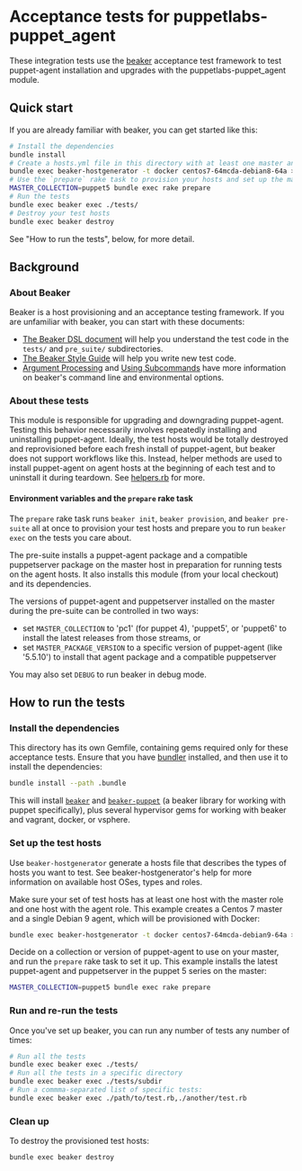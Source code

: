 # Acceptance tests for puppetlabs-puppet_agent

These integration tests use the [beaker](https://github.com/puppetlabs/beaker)
acceptance test framework to test puppet-agent installation and upgrades with
the puppetlabs-puppet_agent module.

## Quick start

If you are already familiar with beaker, you can get started like this:

```sh
# Install the dependencies
bundle install
# Create a hosts.yml file in this directory with at least one master and one agent
bundle exec beaker-hostgenerator -t docker centos7-64mcda-debian8-64a > hosts.yml
# Use the `prepare` rake task to provision your hosts and set up the master with the latest puppet 5 agent and server:
MASTER_COLLECTION=puppet5 bundle exec rake prepare
# Run the tests
bundle exec beaker exec ./tests/
# Destroy your test hosts
bundle exec beaker destroy
```

See "How to run the tests", below, for more detail.

## Background

### About Beaker

Beaker is a host provisioning and an acceptance testing framework. If you are
unfamiliar with beaker, you can start with these documents:

- [The Beaker DSL document](https://github.com/puppetlabs/beaker/blob/master/docs/how_to/the_beaker_dsl.md) will help you understand the test code in the `tests/` and `pre_suite/` subdirectories.
- [The Beaker Style Guide](https://github.com/puppetlabs/beaker/blob/master/docs/concepts/style_guide.md) will help you write new test code.
- [Argument Processing](https://github.com/puppetlabs/beaker/blob/master/docs/concepts/argument_processing_and_precedence.md) and [Using Subcommands](https://github.com/puppetlabs/beaker/blob/master/docs/tutorials/subcommands.md) have more information on beaker's command line and environmental options.

### About these tests

This module is responsible for upgrading and downgrading puppet-agent. Testing
this behavior necessarily involves repeatedly installing and uninstalling
puppet-agent. Ideally, the test hosts would be totally destroyed and
reprovisioned before each fresh install of puppet-agent, but beaker does not
support workflows like this. Instead, helper methods are used to install
puppet-agent on agent hosts at the beginning of each test and to uninstall it
during teardown. See [helpers.rb](./helpers.rb) for more.

#### Environment variables and the `prepare` rake task

The `prepare` rake task runs `beaker init`, `beaker provision`, and `beaker
pre-suite` all at once to provision your test hosts and prepare you to run
`beaker exec` on the tests you care about.

The pre-suite installs a puppet-agent package and a compatible puppetserver
package on the master host in preparation for running tests on the agent hosts.
It also installs this module (from your local checkout) and its dependencies.

The versions of puppet-agent and puppetserver installed on the master during
the pre-suite can be controlled in two ways:

- set `MASTER_COLLECTION` to 'pc1' (for puppet 4), 'puppet5', or 'puppet6' to
  install the latest releases from those streams, or
- set `MASTER_PACKAGE_VERSION` to a specific version of puppet-agent (like
  '5.5.10') to install that agent package and a compatible puppetserver

You may also set `DEBUG` to run beaker in debug mode.

## How to run the tests

### Install the dependencies

This directory has its own Gemfile, containing gems required only for these
acceptance tests. Ensure that you have [bundler](https://bundler.io/) installed,
and then use it to install the dependencies:

```sh
bundle install --path .bundle
```

This will install [`beaker`](https://github.com/puppetlabs/beaker) and
[`beaker-puppet`](https://github.com/puppetlabs/beaker-puppet) (a beaker
library for working with puppet specifically), plus several hypervisor gems for
working with beaker and vagrant, docker, or vsphere.

### Set up the test hosts

Use `beaker-hostgenerator` generate a hosts file that describes the types of
hosts you want to test. See beaker-hostgenerator's help for more information on
available host OSes, types and roles.

Make sure your set of test hosts has at least one host with the master role and
one host with the agent role. This example creates a Centos 7 master and a
single Debian 9 agent, which will be provisioned with Docker:

```sh
bundle exec beaker-hostgenerator -t docker centos7-64mcda-debian9-64a > ./hosts.yaml
```

Decide on a collection or version of puppet-agent to use on your master, and
run the `prepare` rake task to set it up. This example installs the latest
puppet-agent and puppetserver in the puppet 5 series on the master:

```sh
MASTER_COLLECTION=puppet5 bundle exec rake prepare
````

### Run and re-run the tests

Once you've set up beaker, you can run any number of tests any number of times:

```sh
# Run all the tests
bundle exec beaker exec ./tests/
# Run all the tests in a specific directory
bundle exec beaker exec ./tests/subdir
# Run a commma-separated list of specific tests:
bundle exec beaker exec ./path/to/test.rb,./another/test.rb
```

### Clean up

To destroy the provisioned test hosts:

```sh
bundle exec beaker destroy
```
